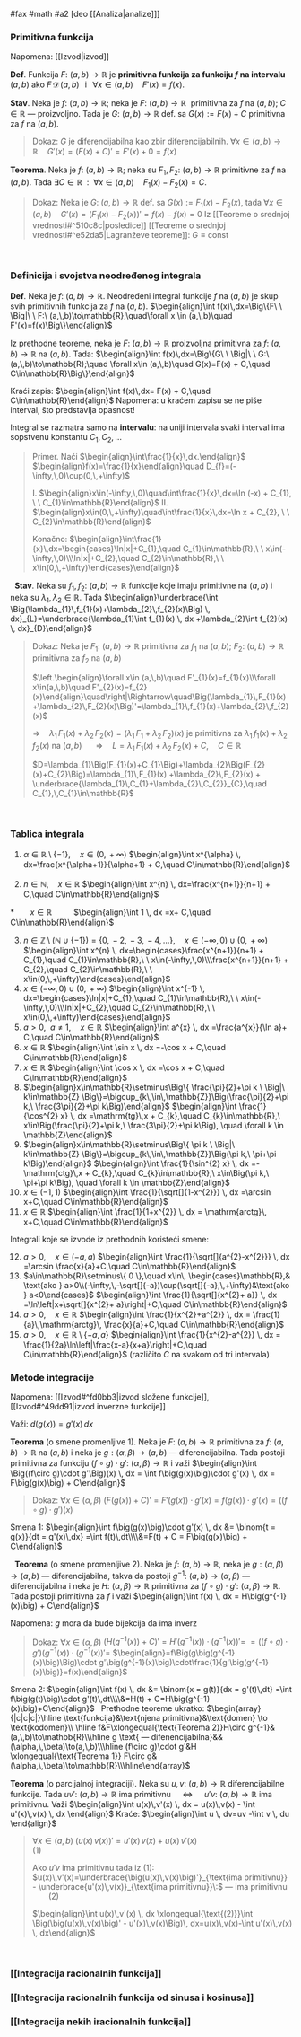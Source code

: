 #fax #math #a2 [deo [[Analiza|analize]]]


### Primitivna funkcija

Napomena: [[Izvod|izvod]]

**Def**. Funkcija $F:\ (a,\,b)\to\mathbb{R}$ je **primitivna funkcija za funkciju $f$ na intervalu** $(a,\,b)$ ako $F \,\mathcal{D}\,(a,\,b)\ \,$ i $\ \, \forall x\in (a,\,b)\quad F'(x)=f(x)$.

**Stav**. Neka je $f:\ (a,\,b)\to \mathbb{R}$; neka je $F:\ (a,\,b)\to \mathbb{R}\:$ primitivna za $f$ na $(a,\,b)$; $C\in\mathbb{R}$ — proizvoljno. Tada je $G:\ (a,\,b)\to \mathbb{R}$ def. sa $G(x):=F(x) + C$ primitivna za $f$ na $(a,\,b)$.
> Dokaz: 
> $G$ je diferencijabilna kao zbir diferencijabilnih.
> $\forall x\in (a,\,b)\to \mathbb{R}\quad G'(x)=\big(F(x)+C\big)'=F'(x)+0=f(x)$

**Teorema**. Neka je $f:\ (a,\,b)\to \mathbb{R}$; neka su $F_{1},\,F_{2}:\ (a,\,b)\to \mathbb{R}$ primitivne za $f$ na $(a,\,b)$. Tada $\exists C\in \mathbb{R}\ \ :\ \ \forall x\in(a,\,b)\quad F_{1}(x)-F_{2}(x)=C$.

>Dokaz: Neka je $G:\ (a,\,b)\to\mathbb{R}$ def. sa $G(x):=F_{1}(x)-F_{2}(x)$, tada $\forall x\in(a,\,b)\quad G'(x)=\big(F_{1}(x)-F_{2}(x)\big)'=f(x)-f(x)=0$
>Iz [[Teoreme o srednjoj vrednosti#^510c8c|posledice]] [[Teoreme o srednjoj vrednosti#^e52da5|Lagranževe teoreme]]: $G\equiv \mathrm{const}$

$\:$

### Definicija i svojstva neodređenog integrala

**Def**. Neka je $f:\ (a,\,b)\to\mathbb{R}$. Neodređeni integral funkcije $f$ na $(a,\,b)$ je skup svih primitivnih funkcija za $f$ na $(a,\,b)$.
$\begin{align}\int f(x)\,dx=\Big\{F\ \ \Big|\ \ F:\ (a,\,b)\to\mathbb{R};\quad\forall x \in (a,\,b)\quad F'(x)=f(x)\Big\}\end{align}$

Iz prethodne teoreme, neka je $F:\ (a,\,b)\to\mathbb{R}$ proizvoljna primitivna za $f:\ (a,\,b)\to\mathbb{R}$ na $(a,\,b)$. Tada:
$\begin{align}\int f(x)\,dx=\Big\{G\ \ \Big|\ \ G:\ (a,\,b)\to\mathbb{R};\quad \forall x\in (a,\,b)\quad G(x)=F(x) + C,\quad C\in\mathbb{R}\Big\}\end{align}$

Kraći zapis:
$\begin{align}\int f(x)\,dx= F(x) + C,\quad C\in\mathbb{R}\end{align}$
Napomena: u kraćem zapisu se ne piše interval, što predstavlja opasnost!

Integral se razmatra samo na **intervalu**: na uniji intervala svaki interval ima sopstvenu konstantu $C_{1},\,C_{2},\,\dots$

> Primer. Naći $\begin{align}\int\frac{1}{x}\,dx.\end{align}$
> $\begin{align}f(x)=\frac{1}{x}\end{align}\quad D_{f}=(-\infty,\,0)\cup(0,\,+\infty)$
> 
> I. $\begin{align}x\in(-\infty,\,0)\quad\int\frac{1}{x}\,dx=\ln (-x) + C_{1}, \ \ C_{1}\in\mathbb{R}\end{align}$
> II. $\begin{align}x\in(0,\,+\infty)\quad\int\frac{1}{x}\,dx=\ln x + C_{2}, \ \ C_{2}\in\mathbb{R}\end{align}$
> 
> Konačno: $\begin{align}\int\frac{1}{x}\,dx=\begin{cases}\ln|x|+C_{1},\quad C_{1}\in\mathbb{R},\ \ x\in(-\infty,\,0)\\\ln|x|+C_{2},\quad C_{2}\in\mathbb{R},\ \ x\in(0,\,+\infty)\end{cases}\end{align}$

$\:$
**Stav**. Neka su $f_{1},\,f_{2}:\ (a,\,b)\to\mathbb{R}$ funkcije koje imaju primitivne na $(a,\,b)$ i neka su $\lambda_{1},\,\lambda_{2}\in\mathbb{R}$. Tada
$\begin{align}\underbrace{\int \Big(\lambda_{1}\,f_{1}(x)+\lambda_{2}\,f_{2}(x)\Big) \, dx}_{L}=\underbrace{\lambda_{1}\int f_{1}(x) \, dx +\lambda_{2}\int f_{2}(x) \, dx}_{D}\end{align}$
> Dokaz: Neka je $F_{1}:\ (a,\,b)\to\mathbb{R}$ primitivna za $f_{1}$ na $(a,\,b)$; $F_{2}:\ (a,\,b)\to\mathbb{R}$ primitivna za $f_{2}$ na $(a,\,b)$
> 
> $\left.\begin{align}\forall x\in (a,\,b)\quad F'_{1}(x)=f_{1}(x)\\\forall x\in(a,\,b)\quad F'_{2}(x)=f_{2}(x)\end{align}\quad\right|\Rightarrow\quad\Big(\lambda_{1}\,F_{1}(x) +\lambda_{2}\,F_{2}(x)\Big)'=\lambda_{1}\,f_{1}(x)+\lambda_{2}\,f_{2}(x)$
> 
> $\Rightarrow \quad\lambda_{1}\,F_{1}(x) +\lambda_{2}\,F_{2}(x)=\Big(\lambda_{1}\,F_{1}+\lambda_{2}\,F_{2}\Big)(x)$ je primitivna za $\lambda_{1}\,f_{1}(x)+\lambda_{2}\,f_{2}(x)$ na $(a,\,b)$ $\quad$ $\Rightarrow\quad L=\lambda_{1}\,F_{1}(x) +\lambda_{2}\,F_{2}(x) + C,\quad C\in\mathbb{R}$
> 
> $D=\lambda_{1}\Big(F_{1}(x)+C_{1}\Big)+\lambda_{2}\Big(F_{2}(x)+C_{2}\Big)=\lambda_{1}\,F_{1}(x) +\lambda_{2}\,F_{2}(x) + \underbrace{\lambda_{1}\,C_{1}+\lambda_{2}\,C_{2}}_{C},\quad C_{1},\,C_{1}\in\mathbb{R}$


$\:$
### Tablica integrala
1. $\alpha\in\mathbb{R}\setminus\{ -1 \},\quad x\in(0,\,+\infty)$
   $\begin{align}\int x^{\alpha} \, dx=\frac{x^{\alpha+1}}{\alpha+1} + C,\quad C\in\mathbb{R}\end{align}$
   $\:$
2. $n\in\mathbb{N},\quad x\in\mathbb{R}$
   $\begin{align}\int x^{n} \, dx=\frac{x^{n+1}}{n+1} + C,\quad C\in\mathbb{R}\end{align}$
   $\:$

$*$ $\ \: \quad x\in \mathbb{R}$
$\ \ \ \, \quad$ $\begin{align}\int 1 \, dx =x+ C,\quad C\in\mathbb{R}\end{align}$
   $\:$
   
3. $n\in\mathbb{Z}\setminus(\mathbb{N}\cup\{ -1 \})=\{ 0,\,-2,\,-3,\,-4,\,\dots \},\quad x\in (-\infty,\,0)\cup(0,\,+\infty)$
   $\begin{align}\int x^{n} \, dx=\begin{cases}\frac{x^{n+1}}{n+1} + C_{1},\quad C_{1}\in\mathbb{R},\ \ x\in(-\infty,\,0)\\\frac{x^{n+1}}{n+1} + C_{2},\quad C_{2}\in\mathbb{R},\ \ x\in(0,\,+\infty)\end{cases}\end{align}$
   $\:$
4. $x\in (-\infty,\,0)\cup(0,\,+\infty)$
   $\begin{align}\int x^{-1} \, dx=\begin{cases}\ln|x|+C_{1},\quad C_{1}\in\mathbb{R},\ \ x\in(-\infty,\,0)\\\ln|x|+C_{2},\quad C_{2}\in\mathbb{R},\ \ x\in(0,\,+\infty)\end{cases}\end{align}$
   $\:$
5. $a > 0,\ \  a\ne 1, \quad x\in\mathbb{R}$
   $\begin{align}\int a^{x} \, dx =\frac{a^{x}}{\ln a}+ C,\quad C\in\mathbb{R}\end{align}$
   $\:$
6. $x\in\mathbb{R}$
   $\begin{align}\int \sin x \, dx =-\cos x + C,\quad C\in\mathbb{R}\end{align}$
   $\:$
7. $x\in\mathbb{R}$
   $\begin{align}\int \cos x \, dx =\cos x + C,\quad C\in\mathbb{R}\end{align}$
 $\:$
8. $\begin{align}x\in\mathbb{R}\setminus\Big\{ \frac{\pi}{2}+\pi k \ \Big|\ k\in\mathbb{Z} \Big\}=\bigcup_{k\,\in\,\mathbb{Z}}\Big(\frac{\pi}{2}+\pi k,\ \frac{3\pi}{2}+\pi k\Big)\end{align}$
   $\begin{align}\int \frac{1}{\cos^{2} x} \, dx =\mathrm{tg}\,x + C_{k},\quad C_{k}\in\mathbb{R},\ x\in\Big(\frac{\pi}{2}+\pi k,\ \frac{3\pi}{2}+\pi k\Big), \quad \forall k \in \mathbb{Z}\end{align}$
   $\:$
9. $\begin{align}x\in\mathbb{R}\setminus\Big\{ \pi k \ \Big|\ k\in\mathbb{Z} \Big\}=\bigcup_{k\,\in\,\mathbb{Z}}\Big(\pi k,\ \pi+\pi k\Big)\end{align}$
   $\begin{align}\int \frac{1}{\sin^{2} x} \, dx =-\mathrm{ctg}\,x + C_{k},\quad C_{k}\in\mathbb{R},\ x\in\Big(\pi k,\ \pi+\pi k\Big), \quad \forall k \in \mathbb{Z}\end{align}$
   $\:$
10. $x\in(-1,\,1)$
$\begin{align}\int \frac{1}{\sqrt[]{1-x^{2}}} \, dx =\arcsin x+C,\quad C\in\mathbb{R}\end{align}$
 $\:$
11. $x\in\mathbb{R}$
$\begin{align}\int \frac{1}{1+x^{2}} \, dx = \mathrm{arctg}\, x+C,\quad C\in\mathbb{R}\end{align}$

Integrali koje se izvode iz prethodnih koristeći smene:

12. $a>0,\quad x\in(-a,\,a)$
$\begin{align}\int \frac{1}{\sqrt[]{a^{2}-x^{2}}} \, dx =\arcsin \frac{x}{a}+C,\quad C\in\mathbb{R}\end{align}$
 $\:$
13. $a\in\mathbb{R}\setminus\{ 0 \},\quad x\in\, \begin{cases}\mathbb{R},& \text{ako } a>0\\(-\infty,\,-\sqrt[]{-a})\cup(\sqrt[]{-a},\,+\infty)&\text{ako } a<0\end{cases}$
$\begin{align}\int \frac{1}{\sqrt[]{x^{2}+ a}} \, dx =\ln\left|x+\sqrt[]{x^{2}+ a}\right|+C,\quad C\in\mathbb{R}\end{align}$
 $\:$
14. $a>0,\quad x\in\mathbb{R}$
$\begin{align}\int \frac{1}{x^{2}+a^{2}} \, dx = \frac{1}{a}\,\mathrm{arctg}\, \frac{x}{a}+C,\quad C\in\mathbb{R}\end{align}$
 $\:$
15. $a>0,\quad x\in\mathbb{R}\setminus\{ -a,\,a \}$
$\begin{align}\int \frac{1}{x^{2}-a^{2}} \, dx = \frac{1}{2a}\ln\left|\frac{x-a}{x+a}\right|+C,\quad C\in\mathbb{R}\end{align}$
(različito $C$ na svakom od tri intervala)

### Metode integracije

Napomena: [[Izvod#^fd0bb3|izvod složene funkcije]], [[Izvod#^49dd91|izvod inverzne funkcije]]

Važi: $d \big(g(x)\big)=g'(x)\,dx$

**Teorema** (o smene promenljive 1).
Neka je $F:\ (a,\,b)\to\mathbb{R}$ primitivna za $f:\ (a,\,b)\to\mathbb{R}$ na $(a,\,b)$ i neka je $g: (\alpha,\,\beta)\to(a,\,b)$ — diferencijabilna.
Tada postoji primitivna za funkciju $(f\circ g)\cdot g':\ (\alpha,\,\beta)\to\mathbb{R}$ i važi $\begin{align}\int \Big((f\circ g)\cdot g'\Big)(x) \, dx = \int f\big(g(x)\big)\cdot g'(x) \, dx = F\big(g(x)\big) + C\end{align}$
> Dokaz: $\forall x\in (\alpha,\,\beta)$
> $\Big(F\big(g(x)\big) + C\Big)'=F'\big(g(x)\big)\cdot g'(x)=f\big(g(x)\big)\cdot g'(x)=\Big((f\circ g)\cdot g'\Big)(x)$

Smena 1:
 $\begin{align}\int f\big(g(x)\big)\cdot g'(x) \, dx &= \binom{t = g(x)}{dt = g'(x)\,dx} =\int f(t)\,dt\\\\&=F(t) + C = F\big(g(x)\big) + C\end{align}$
 

$\:$
**Teorema** (o smene promenljive 2).
Neka je $f:\ (a,\,b)\to\mathbb{R}$, neka je $g: (\alpha,\,\beta)\to(a,\,b)$ — diferencijabilna, takva da postoji $g^{-1}:\ (a,\,b)\to(\alpha,\,\beta)$ — diferencijabilna i neka je $H: \ (\alpha,\,\beta)\to\mathbb{R}$ primitivna za $(f\circ g)\cdot g':\ (\alpha,\,\beta)\to\mathbb{R}$.
Tada postoji primitivna za $f$ i važi $\begin{align}\int f(x) \, dx = H\big(g^{-1}(x)\big) + C\end{align}$

Napomena:  $g$ mora da bude bijekcija da ima inverz
> Dokaz: $\forall x\in (\alpha,\,\beta)$
> $\Big(H\big(g^{-1}(x)\big) + C\Big)'=H'\big(g^{-1}(x)\big)\cdot \big(g^{-1}(x)\big)'=$
> $=\Big((f\circ g)\cdot g'\Big)\big(g^{-1}(x)\big)\cdot\big(g^{-1}(x)\big)'=$
> $\begin{align}=f\Big(g\big(g^{-1}(x)\big)\Big)\cdot g'\big(g^{-1}(x)\big)\cdot\frac{1}{g'\big(g^{-1}(x)\big)}=f(x)\end{align}$

Smena 2:
 $\begin{align}\int f(x) \, dx &= \binom{x = g(t)}{dx = g'(t)\,dt} =\int f\big(g(t)\big)\cdot g'(t)\,dt\\\\&=H(t) + C=H\big(g^{-1}(x)\big)+C\end{align}$
$\:$
Prethodne teoreme ukratko:
$\begin{array}{|c|c|c|}\hline \text{funkcija}&\text{njena primitivna}&\text{domen} \to \text{kodomen}\\ \hline f&F\xlongequal{\text{Teorema 2}}H\circ g^{-1}&(a,\,b)\to\mathbb{R}\\\hline g \text{ — difenencijabilna}&&(\alpha,\,\beta)\to(a,\,b)\\\hline (f\circ g)\cdot g'&H \xlongequal{\text{Teorema 1}} F\circ g&(\alpha,\,\beta)\to\mathbb{R}\\\hline\end{array}$

**Teorema** (o parcijalnoj integraciji).
Neka su $u,\,v:\ (a,\,b)\to\mathbb{R}$ diferencijabilne funkcije. Tada $uv':\ (a,\,b)\to\mathbb{R}$ ima primitivnu $\quad\Leftrightarrow\quad$ $u'v:\ (a,\,b)\to\mathbb{R}$ ima primitivnu. Važi $\begin{align}\int u(x)\,v'(x) \, dx = u(x)\,v(x) - \int u'(x)\,v(x) \, dx \end{align}$
Kraće: $\begin{align}\int u \, dv=uv -\int v \, du \end{align}$
> $\forall x\in (a,\,b)$
> $\big(u(x)\,v(x)\big)'=u'(x)\,v(x)+u(x)\,v'(x)$ $\quad\quad\quad\quad\quad\quad\quad\quad\quad\quad$ (1)
> 
> Ako $u'v$ ima primitivnu tada iz (1):
> $u(x)\,v'(x)=\underbrace{\big(u(x)\,v(x)\big)'}_{\text{ima primitivnu}} - \underbrace{u'(x)\,v(x)}_{\text{ima primitivnu}}\:$ — ima primitivnu $\ \ \quad$ (2)
> 
> $\begin{align}\int u(x)\,v'(x) \, dx \xlongequal{\text{(2)}}\int \Big(\big(u(x)\,v(x)\big)' - u'(x)\,v(x)\Big)\, dx=u(x)\,v(x)-\int u'(x)\,v(x) \, dx\end{align}$

$\:$
### [[Integracija racionalnih funkcija]]
### [[Integracija racionalnih funkcija od sinusa i kosinusa]]
### [[Integracija nekih iracionalnih funkcija]]
  
